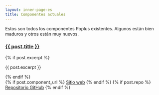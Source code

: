 ```yaml
---
layout: inner-page-es
title: Componentes actuales
---
```


Estos son todos los componentes Poplus existentes. Algunos están bien maduros y otros están muy nuevos.

<div class="grid-row" id="components">
<!--
{% for post in site.categories.component_fr %}
  --><div class="column-one-of-two">
    <div class="catalogue-item catalogue-item--poplus-component">
      <h3><a href="
        {% if post.component_url %}
              {{ post.component_url }}
          {% else if post.repo %}
            {{ post.repo }}
          {% endif %}
      ">{{ post.title }}</a></h3>
      <div class="catalogue-item__content">
        {% if post.excerpt %}
            <p>{{ post.excerpt }}</p>
          {% endif %}
          <div class="catalogue-links"><!-- <strong>Tags: </strong>{{ post.tags | array_to_sentence_string }}<br> -->
            {% if post.component_url %}
              <a href="{{ post.component_url }}">Sitio web</a>
            {% endif %}
            {% if post.repo %}
              <a href="{{ post.repo }}">Repositorio GitHub</a>
            {% endif %}
        </div>
      </div>
    </div>
  </div><!--
{% endfor %}
-->
</div>
